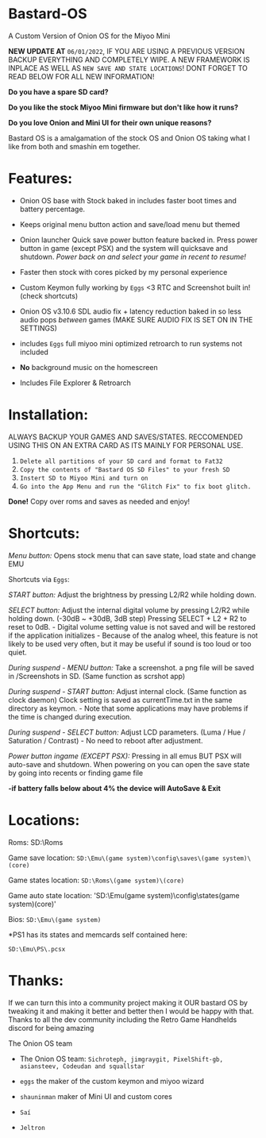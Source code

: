 # Bastard-OS
A Custom Version of Onion OS for the Miyoo Mini

**NEW UPDATE AT** `06/01/2022`, IF YOU ARE USING A PREVIOUS VERSION BACKUP EVERYTHING AND COMPLETELY WIPE. A NEW FRAMEWORK IS INPLACE AS WELL AS `NEW SAVE AND STATE LOCATIONS`! DONT FORGET TO READ BELOW FOR ALL NEW INFORMATION!

**Do you have a spare SD card?** 

**Do you like the stock Miyoo Mini firmware but don't like how it runs?** 

**Do you love Onion and Mini UI for their own unique reasons?** 

Bastard OS is a amalgamation of the stock OS and Onion OS taking what I like from both and smashin em together.

# Features:

* Onion OS base with Stock baked in includes faster boot times and battery percentage.

* Keeps original menu button action and save/load menu but themed

* Onion launcher Quick save power button feature backed in. Press power button in game (except PSX) and the system will quicksave and shutdown. *Power back on and select your game in recent to resume!*

* Faster then stock with cores picked by my personal experience

* Custom Keymon fully working by `Eggs` <3 RTC and Screenshot built in! (check shortcuts)

* Onion OS v3.10.6 SDL audio fix + latency reduction baked in so less audio pops *between* games (MAKE SURE AUDIO FIX IS SET ON IN THE SETTINGS)

* includes `Eggs` full miyoo mini optimized retroarch to run systems not included

* **No** background music on the homescreen

* Includes File Explorer & Retroarch

# Installation:

ALWAYS BACKUP YOUR GAMES AND SAVES/STATES. RECCOMENDED USING THIS ON AN EXTRA CARD AS ITS MAINLY FOR PERSONAL USE.

1. `Delete all partitions of your SD card and format to Fat32`
2. `Copy the contents of "Bastard OS SD Files" to your fresh SD` 
3. `Instert SD to Miyoo Mini and turn on`
3. `Go into the App Menu and run the "Glitch Fix" to fix boot glitch.`

**Done!** Copy over roms and saves as needed and enjoy!

# Shortcuts:

*Menu button:* Opens stock menu that can save state, load state and change EMU

Shortcuts via `Eggs`:

*START button:* Adjust the brightness by pressing L2/R2 while holding down.

*SELECT button:* Adjust the internal digital volume by pressing L2/R2 while holding down. (-30dB \~ +30dB, 3dB step) Pressing SELECT + L2 + R2 to reset to 0dB. - Digital volume setting value is not saved and will be restored if the application initializes - Because of the analog wheel, this feature is not likely to be used very often, but it may be useful if sound is too loud or too quiet.

*During suspend - MENU button:* Take a screenshot. a png file will be saved in /Screenshots in SD. (Same function as scrshot app)

*During suspend - START button:* Adjust internal clock. (Same function as clock daemon) Clock setting is saved as currentTime.txt in the same directory as keymon. - Note that some applications may have problems if the time is changed during execution.

*During suspend - SELECT button:* Adjust LCD parameters. (Luma / Hue / Saturation / Contrast) - No need to reboot after adjustment.

*Power button ingame (EXCEPT PSX):* Pressing in all emus BUT PSX will auto-save and shutdown. When powering on you can open the save state by going into recents or finding game file

**-if battery falls below about 4% the device will AutoSave & Exit**

# Locations:

Roms: SD:\\Roms

Game save location: `SD:\Emu\(game system)\config\saves\(game system)\(core)`

Game states location: `SD:\Roms\(game system)\(core)`

Game auto state location: 'SD:\Emu\(game system)\config\states\(game system)\(core)'

Bios: `SD:\Emu\(game system)`

\*PS1 has its states and memcards self contained here:

`SD:\Emu\PS\.pcsx`

# Thanks:

If we can turn this into a community project making it OUR bastard OS by tweaking it and making it better and better then I would be happy with that. Thanks to all the dev community including the Retro Game Handhelds discord for being amazing

The Onion OS team
* The Onion OS team: `Sichroteph, jimgraygit, PixelShift-gb, asiansteev, Codeudan and squallstar`

* `eggs` the maker of the custom keymon and miyoo wizard
* `shauninman` maker of Mini UI and custom cores
* `Saí`
* `Jeltron`
